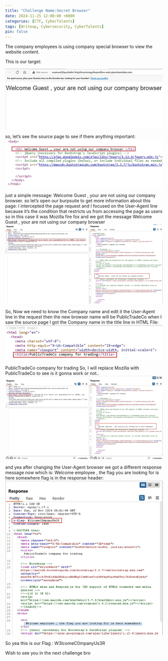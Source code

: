 ```yaml
---
title: "Challenge Name:Secret Browser"
date: 2024-11-25 12:00:00 +0000
categories: [CTF, CyberTalents]
tags: [Writeup, Cybersecurity, CyberTalents]
pin: false
---
```

The company employees is using company special browser to view the website content.

This is our target:

![Screenshot](/assets/img/secret%20browser/image.png)

so, let’s see the source page to see if there anything important:
![Screenshot](/assets/img/secret%20browser/image-1.png)

just a simple message: Welcome Guest , your are not using our company browser.
so let’s open our burpsuite to get more information about this page:
I intercepted the page request and I focused on the User-Agent line because it’s the condition that restricts us from accessing the page as users so in this case it was Mozilla fire fox and we got the message Welcome Guest , your are not using our company browser
![Screenshot](/assets/img/secret%20browser/image-2.png)

So, Now we need to know the Company name and edit it the User-Agent line in the request then the new browser name will be PublicTradeCo
when I saw the source page I got the Company name in the title line in HTML File:
![Screenshot](/assets/img/secret%20browser/image-3.png)

PublicTradeCo company for trading
So, I will replace Mozilla with PublicTradeCo to see is it gonna work or not..
![Screenshot](/assets/img/secret%20browser/image-4.png)

and yea after changing the User-Agent browser we got a different response message now which is: Welcome employee , the flag you are looking for is here somewhere
flag is in the response header:
![Screenshot](/assets/img/secret%20browser/image-5.png)

So yea this is our Flag : W3lcomeC0mpanyUs3R

Wish to see you in the next challenge bro 